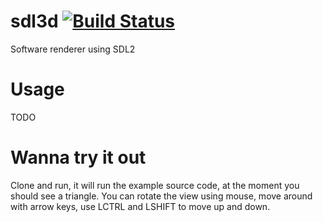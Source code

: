 # sdl3d [![Build Status](https://api.travis-ci.org/ca1ek/sdl3d.svg?branch=refactor)](https://travis-ci.org/ca1ek/sdl3d)
Software renderer using SDL2

# Usage
TODO

# Wanna try it out
Clone and run, it will run the example source code, at the moment you should see a triangle.
You can rotate the view using mouse, move around with arrow keys, use LCTRL and LSHIFT to move up and down.

